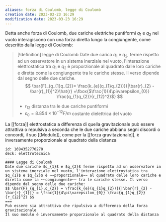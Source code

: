 ```yaml
---
aliases: forza di Coulomb, legge di Coulomb
creation date: 2023-03-23 16:29
modification date: 2023-03-23 16:29
---
```


Detta anche forza di Coulomb, due cariche elettriche puntiformi $q_{1}$ e $q_{2}$ nel vuoto interagiscono con una forza diretta lungo la congiungente, come descritto dalla legge di Coulomb:

> [!definition] legge di Coulomb
> Date due carica $q_{1}$ e $q_{2}$, ferme rispetto ad un osservatore in un sistema inerziale nel vuoto, l'interazione elettrostatica tra $q_{1}$ e $q_{2}$ è proporzionale al quadrato dalle loro cariche e diretta come la congiungente tra le cariche stesse. Il verso dipende dal segno delle due cariche.
> $$
> \bar{F}_{q_{1}q_{2}}= \frac{k_{e}(q_{1}q_{2})}{|\bar{r}_{2} - \bar{r}_{1}|^2}\hat{r} =\fbox{$\frac{1}{4\pi\varepsilon_{0}} \frac{q_{1}q_{2}}{r_{12}^2}$}
> $$
> - $r_{12}$ distanza tra le due cariche puntiformi
> - $\varepsilon_{0} = 8.854 \times 10^{-12} F / m$ costante dielettrica del vuoto

La [[forza]] elettrostatica a differenza di quella gravitazionale può essere attrattiva o repulsiva a seconda che le due cariche abbiano segni discordi o concordi, il suo [[Modulo]], come per la [[forza gravitazionale]], è inversamente proporzionale al quadrato della distanza


```anki
id: 1694352770278
deck: elettrotecnica
---
#### Legge di Coulomb
Date due cariche $q_{1}$ e $q_{2}$ ferme rispetto ad un osservatore in un sistema inerziale nel vuoto, l'interazione elettrostatica tra $q_{1}$ e $q_{2}$ è ~~proporzionale~~ al quadrato delle loro cariche e diretta come la ~~congiungente~~ tra le cariche stesse. Il verso dipende dal segno delle due cariche:
$$ \bar{F}_{q_{1},q_{2}} = \frac{k_{e}(q_{1}q_{2})}{|\bar{r}_{2} - \bar{r}_{1}|} = \frac{1}{4\pi\varepsilon_{0}} \frac{q_{1}q_{2}}{r_{12}^2} $$
===
Può essere sia attrattiva che ripulsiva a differenza della forza gravitazionale
Il suo modulo è inversamente proporzionale al quadrato della distanza
```



